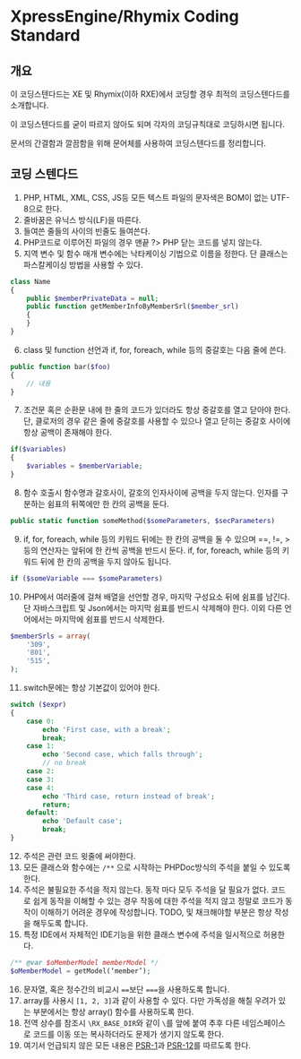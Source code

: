 # XpressEngine/Rhymix Coding Standard

## 개요
이 코딩스텐다드는 XE 및 Rhymix(이하 RXE)에서 코딩할 경우 최적의 코딩스텐다드를 소개합니다.

이 코딩스텐다드를 굳이 따르지 않아도 되며 각자의 코딩규칙대로 코딩하시면 됩니다.

문서의 간결함과 깔끔함을 위해 문어체를 사용하여 코딩스텐다드를 정리합니다.

## 코딩 스텐다드
1. PHP, HTML, XML, CSS, JS등 모든 텍스트 파일의 문자색은 BOM이 없는 UTF-8으로 한다.
2. 줄바꿈은 유닉스 방식(LF)을 따른다.
3. 들여쓴 줄들의 사이의 빈줄도 들여쓴다.
4. PHP코드로 이루어진 파일의 경우 맨끝 ?> PHP 닫는 코드를 넣지 않는다.
5. 지역 변수 및 함수 매개 변수에는 낙타케이싱 기법으로 이름을 정한다. 단 클래스는 파스칼케이싱 방법을 사용할 수 있다.
```php
class Name
{
	public $memberPrivateData = null;
	public function getMemberInfoByMemberSrl($member_srl)
	{
	}
}
```
6. class 및 function 선언과 if, for, foreach, while 등의 중갈호는 다음 줄에 쓴다.
```php
public function bar($foo)
{
	// 내용
}
```
7. 조건문 혹은 순환문 내에 한 줄의 코드가 있더라도 항상 중갈호를 열고 닫아야 한다. 단, 클로저의 경우 같은 줄에 중갈호를 사용할 수 있으나 열고 닫히는 중갈호 사이에 항상 공백이 존재해야 한다.
```php
if($variables)
{
	$variables = $memberVariable;
}
```
8. 함수 호출시 함수명과 갈호사이, 갈호의 인자사이에 공백을 두지 않는다. 인자를 구분하는 쉼표의 뒤쪽에만 한 칸의 공백을 둔다.
```php
public static function someMethod($someParameters, $secParameters)
```
9. if, for, foreach, while 등의 키워드 뒤에는 한 칸의 공백을 둘 수 있으며 ==, !=, > 등의 연산자는 앞뒤에 한 칸씩 공백을 반드시 둔다. if, for, foreach, while 등의 키워드 뒤에 한 칸의 공백을 두지 않아도 됩니다.
```php
if ($someVariable === $someParameters)
```
10. PHP에서 여러줄에 걸쳐 배열을 선언할 경우, 마지막 구성요소 뒤에 쉼표를 남긴다. 단 자바스크립트 및 Json에서는 마지막 쉼표를 반드시 삭제해야 한다. 이외 다른 언어에서는 마지막에 쉼표를 반드시 삭제한다.
```php
$memberSrls = array(
	'309',
	'801',
	'515',
);
```
11. switch문에는 항상 기본값이 있어야 한다.
```php
switch ($expr)
{
	case 0:
		echo 'First case, with a break';
		break;
	case 1:
		echo 'Second case, which falls through';
		// no break
	case 2:
	case 3:
	case 4:
		echo 'Third case, return instead of break';
		return;
	default:
		echo 'Default case';
		break;
}
```
12. 주석은 관련 코드 윗줄에 써야한다.
13. 모든 클래스와 함수에는 `/**` 으로 시작하는 PHPDoc방식의 주석을 붙일 수 있도록 한다.
14. 주석은 불필요한 주석을 적지 않는다. 동작 마다 모두 주석을 달 필요가 없다. 코드로 쉽게 동작을 이해할 수 있는 경우 작동에 대한 주석을 적지 않고 정말로 코드가 동작이 이해하기 어려운 경우에 작성합니다. TODO, 및 채크해야할 부분은 항상 작성을 해두도록 합니다.
15. 특정 IDE에서 자체적인 IDE기능을 위한 클래스 변수에 주석을 일시적으로 허용한다.
```php
/** @var $oMemberModel memberModel */
$oMemberModel = getModel(‘member’);
```
16. 문자열, 혹은 정수간의 비교시 `==`보단 `===`을 사용하도록 합니다.
17. array를 사용시 `[1, 2, 3]`과 같이 사용할 수 있다. 다만 가독성을 해칠 우려가 있는 부분에서는 항상 array() 함수를 사용하도록 한다.
18. 전역 상수를 참조시 `\RX_BASE_DIR`와 같이 `\`를 앞에 붙여 추후 다른 네임스페이스로 코드를 이동 또는 복사하더라도 문제가 생기지 않도록 한다.
19. 여기서 언급되지 않은 모든 내용은 [PSR-1](https://www.php-fig.org/psr/psr-1/)과 [PSR-12](https://www.php-fig.org/psr/psr-12/)를 따르도록 한다.
